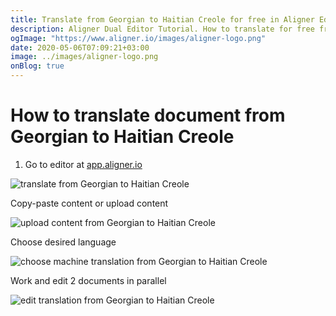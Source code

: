 ```yaml
---
title: Translate from Georgian to Haitian Creole for free in Aligner Editor
description: Aligner Dual Editor Tutorial. How to translate for free from Georgian to Haitian Creole. Aligner is multilingual document management platform. 
ogImage: "https://www.aligner.io/images/aligner-logo.png"
date: 2020-05-06T07:09:21+03:00
image: ../images/aligner-logo.png
onBlog: true
---
```


# How to translate document from Georgian to Haitian Creole

1. Go to editor at [app.aligner.io](https://app.aligner.io "Aligner App web page")

![translate from Georgian to Haitian Creole](../aligner-blank-editor.png "translate from Georgian to Haitian Creole")

Copy-paste content or upload content

![upload content from Georgian to Haitian Creole](../aligner-uploaded-document.png "upload content from Georgian to Haitian Creole")

Choose desired language

![choose machine translation from Georgian to Haitian Creole](../aligner-language-dropdown.png "choose machine translation from Georgian to Haitian Creole")

Work and edit 2 documents in parallel

![edit translation from Georgian to Haitian Creole](../aligner-double-sitded-editor.png "edit translation from Georgian to Haitian Creole")

